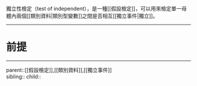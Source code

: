                                                         獨立性檢定（test of independent），是一種[[假設檢定]]，可以用來檢定單一母體內兩個[[類別資料|類別型變數]]之間是否相互[[獨立事件|獨立]]。
- - -
# 前提
- - -
parent::[[假設檢定]],[[類別資料]],[[獨立事件]]  
sibling::
child::